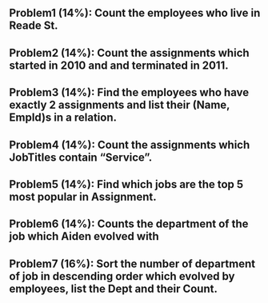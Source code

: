## Problem1 (14%): Count the employees who live in Reade St.
## Problem2 (14%): Count the assignments which started in 2010 and and terminated in 2011.
## Problem3 (14%): Find the employees who have exactly 2 assignments and list their (Name, EmpId)s in a relation. 
## Problem4 (14%): Count the assignments which JobTitles contain “Service”.
## Problem5 (14%): Find which jobs are the top 5 most popular in Assignment.
## Problem6 (14%): Counts the department of the job which Aiden evolved with
## Problem7 (16%): Sort the number of department of job in descending order which evolved by employees, list the Dept and their Count.
